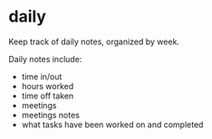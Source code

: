 # daily

Keep track of daily notes, organized by week.

Daily notes include:

-   time in/out
-   hours worked
-   time off taken
-   meetings
-   meetings notes
-   what tasks have been worked on and completed
